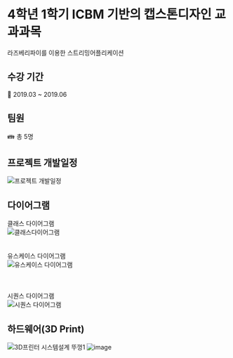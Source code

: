 # 4학년 1학기 ICBM 기반의 캡스톤디자인 교과과목
라즈베리파이를 이용한 스트리밍어플리케이션

## 수강 기간
:calendar: 2019.03 ~ 2019.06 

## 팀원  
:family: 총 5명

## 프로젝트 개발일정  
![프로젝트 개발일정](https://user-images.githubusercontent.com/50076031/68086967-a6e2b100-fe94-11e9-84d5-f21a428f31ab.PNG)

## 다이어그램  
클래스 다이어그램  
![클래스다이어그램](https://user-images.githubusercontent.com/50076031/68086897-d644ee00-fe93-11e9-9517-387ccdb1dcff.PNG)  
<br><br>
유스케이스 다이어그램  
![유스케이스 다이어그램](https://user-images.githubusercontent.com/50076031/68086912-fd032480-fe93-11e9-8f7b-32c5c159758c.PNG)  
<br><br>  
시퀀스 다이어그램  
![시퀀스 다이어그램](https://user-images.githubusercontent.com/50076031/68086934-3a67b200-fe94-11e9-909c-599240405c06.PNG)

## 하드웨어(3D Print)
![3D프린터 시스템설계 뚜껑1](https://user-images.githubusercontent.com/50076031/68087042-63d50d80-fe95-11e9-812a-75a904a86502.PNG)
![image](https://user-images.githubusercontent.com/50076031/68087077-9f6fd780-fe95-11e9-8b00-d629c3c8910e.png)
